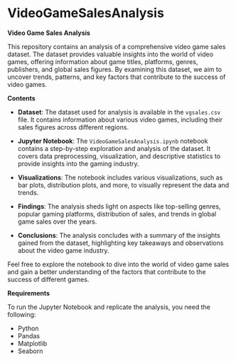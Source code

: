 # VideoGameSalesAnalysis
**Video Game Sales Analysis**

This repository contains an analysis of a comprehensive video game sales dataset. The dataset provides valuable insights into the world of video games, offering information about game titles, platforms, genres, publishers, and global sales figures. By examining this dataset, we aim to uncover trends, patterns, and key factors that contribute to the success of video games.

**Contents**

- **Dataset**: The dataset used for analysis is available in the `vgsales.csv` file. It contains information about various video games, including their sales figures across different regions.

- **Jupyter Notebook**: The `VideoGameSalesAnalysis.ipynb` notebook contains a step-by-step exploration and analysis of the dataset. It covers data preprocessing, visualization, and descriptive statistics to provide insights into the gaming industry.

- **Visualizations**: The notebook includes various visualizations, such as bar plots, distribution plots, and more, to visually represent the data and trends.

- **Findings**: The analysis sheds light on aspects like top-selling genres, popular gaming platforms, distribution of sales, and trends in global game sales over the years.

- **Conclusions**: The analysis concludes with a summary of the insights gained from the dataset, highlighting key takeaways and observations about the video game industry.

Feel free to explore the notebook to dive into the world of video game sales and gain a better understanding of the factors that contribute to the success of different games.

**Requirements**

To run the Jupyter Notebook and replicate the analysis, you need the following:

- Python
- Pandas
- Matplotlib
- Seaborn
